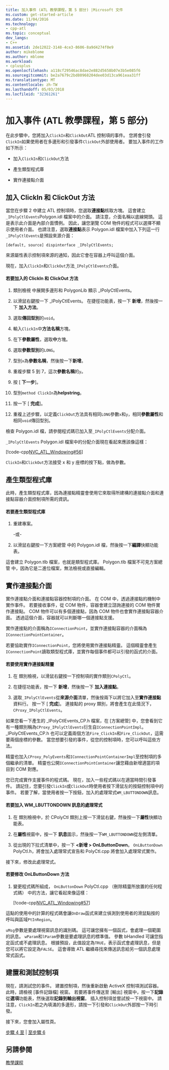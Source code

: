 ```yaml
---
title: 加入事件 (ATL 教學課程，第 5 部分) |Microsoft 文件
ms.custom: get-started-article
ms.date: 11/04/2016
ms.technology:
- cpp-atl
ms.topic: conceptual
dev_langs:
- C++
ms.assetid: 2de12022-3148-4ce3-8606-8a9d4274f0e9
author: mikeblome
ms.author: mblome
ms.workload:
- cplusplus
ms.openlocfilehash: a118cf29546ac8dae2e882d5658b07e3b5e085f6
ms.sourcegitcommit: be2a7679c2bd80968204dee03d13ca961eaa31ff
ms.translationtype: MT
ms.contentlocale: zh-TW
ms.lasthandoff: 05/03/2018
ms.locfileid: "32361261"
---
```

# <a name="adding-an-event-atl-tutorial-part-5"></a>加入事件 (ATL 教學課程，第 5 部分)
在此步驟中，您將加入`ClickIn`和`ClickOut`ATL 控制項的事件。 您將會引發`ClickIn`如果使用者在多邊形和引發事件`ClickOut`外部使用者。 要加入事件的工作如下所示：  
  
-   加入`ClickIn`和`ClickOut`方法  
  
-   產生類型程式庫  
  
-   實作連接點介面  
  
## <a name="adding-the-clickin-and-clickout-methods"></a>加入 ClickIn 和 ClickOut 方法  
 當您在步驟 2 中建立 ATL 控制項時，您選取**連接點**核取方塊。 這會建立`_IPolyCtlEvents`Polygon.idl 檔案中的介面。 請注意，介面名稱以底線開頭。 這是表示此介面是內部介面慣例。 因此，讓您瀏覽 COM 物件的程式可以選擇不顯示使用者介面。 也請注意，選取**連接點**表示 Polygon.idl 檔案中加入下列這一行`_IPolyCtlEvents`是預設來源介面：  
  
 `[default, source] dispinterface _IPolyCtlEvents;`  
  
 來源屬性表示控制項來源的通知，因此它會在容器上呼叫這個介面。  
  
 現在，加入`ClickIn`和`ClickOut`方法`_IPolyCtlEvents`介面。  
  
#### <a name="to-add-the-clickin-and-clickout-methods"></a>若要加入的 ClickIn 和 ClickOut 方法  
  
1.  類別檢視 中展開多邊形和 PolygonLib 顯示 _IPolyCtlEvents。  
  
2.  以滑鼠右鍵按一下 _IPolyCtlEvents。 在捷徑功能表，按一下 **新增**，然後按一下 **加入方法**。  
  
3.  選取**傳回型別**的`void`。  
  
4.  輸入`ClickIn`中**方法名稱**方塊。  
  
5.  在下**參數屬性**，選取**中**方塊。  
  
6.  選取**參數型別**的`LONG`。  
  
7.  型別`x`為**參數名稱**，然後按一下**新增**。  
  
8.  重複步驟 5 到 7，這次**參數名稱**的`y`。  
  
9. 按 [ **下一步**]。  
  
10. 型別`method ClickIn`為**helpstring**。  
  
11. 按一下 [ **完成**]。  
  
12. 重複上述步驟，以定義`ClickOut`方法具有相同`LONG`參數`x`和`y`，相同**參數屬性**和相同`void`傳回型別。  
  
 檢查 Polygon.idl 檔，請參閱程式碼已加入至`_IPolyCtlEvents`分配介面。  
  
 `_IPolyCtlEvents` Polygon.idl 檔案中的分配介面現在看起來應該像這樣：  
  
 [!code-cpp[NVC_ATL_Windowing#56](../atl/codesnippet/cpp/adding-an-event-atl-tutorial-part-5_1.idl)]  
  
 `ClickIn`和`ClickOut`方法接受 x 和 y 座標的按下點，做為參數。  
  
## <a name="generating-the-type-library"></a>產生類型程式庫  
 此時，產生類型程式庫，因為連接點精靈會使用它來取得所建構的連接點介面和連接點容器介面控制項所需的資訊。  
  
#### <a name="to-generate-the-type-library"></a>若要產生類型程式庫  
  
1.  重建專案。  
  
     -或-  
  
2.  以滑鼠右鍵按一下方案總管 中的 Polygon.idl 檔，然後按一下**編譯**快顯功能表。  
  
 這會建立 Polygon.tlb 檔案，也就是類型程式庫。 Polygon.tlb 檔案不可見方案總管 中，因為它是二進位檔案，無法檢視或直接編輯。  
  
## <a name="implementing-the-connection-point-interfaces"></a>實作連接點介面  
 實作連接點介面和連接點容器控制項的介面。 在 COM 中，透過連接點的機制中實作事件。 若要接收事件，從 COM 物件，容器會建立諮詢連接的 COM 物件實作連接點。 COM 物件可以有多個連接點，因為 COM 物件也會實作連接點容器介面。 透過這個介面，容器就可以判斷哪一個連接點支援。  
  
 實作連接點的介面稱為`IConnectionPoint`，並實作連接點容器的介面稱為`IConnectionPointContainer`。  
  
 若要協助實作`IConnectionPoint`，您將使用實作連接點精靈。 這個精靈會產生`IConnectionPoint`讀取類型程式庫，並實作每個事件都可以引發的函式的介面。  
  
#### <a name="to-use-the-implement-connection-point-wizard"></a>若要使用實作連接點精靈  
  
1.  在 類別檢視，以滑鼠右鍵按一下控制項的實作類別`CPolyCtl`。  
  
2.  在捷徑功能表，按一下 **新增**，然後按一下 **加入連接點**。  
  
3.  選取`_IPolyCtlEvents`從**來源介面**清單，然後按兩下以將它加入至**實作連接點**資料行。 按一下 [ **完成**]。 連接點的 proxy 類別，將會產生在此情況下， `CProxy_IPolyCtlEvents`。  
  
 如果您看一下產生的 _IPolyCtlEvents_CP.h 檔案，在 [方案總管] 中，您會看到它有一種類別稱為`CProxy_IPolyCtlEvents`衍生自`IConnectionPointImpl`。 _IPolyCtlEvents_CP.h 也可以定義兩個方法`Fire_ClickIn`和`Fire_ClickOut`，這需要兩個座標的參數。 當您想要引發的事件，從您的控制項時，您可以呼叫這些方法。  
  
 精靈也加入`CProxy_PolyEvents`和`IConnectionPointContainerImpl`至控制項的多個繼承的清單。 精靈也公開`IConnectionPointContainer`讓您藉由新增適當的項目到 COM 對應。  
  
 您已完成實作支援事件的程式碼。 現在，加入一些程式碼以在適當時間引發事件。 請記住，您要引發`ClickIn`或`ClickOut`時使用者按下滑鼠左的按鈕控制項中的事件。 若要了解，當使用者按一下按鈕，加入的處理常式`WM_LBUTTONDOWN`訊息。  
  
#### <a name="to-add-a-handler-for-the-wmlbuttondown-message"></a>若要加入 WM_LBUTTONDOWN 訊息的處理常式  
  
1.  在 類別檢視中，於 CPolyCtl 類別上按一下滑鼠右鍵，然後按一下**屬性**快顯功能表。  
  
2.  在**屬性**視窗中，按一下 **訊息**圖示，然後按一下`WM_LBUTTONDOWN`從左側清單。  
  
3.  從出現的下拉式清單中，按一下  **\<新增 > OnLButtonDown**。 `OnLButtonDown` PolyCtl.h，將會加入處理常式宣告和 PolyCtl.cpp 將會加入處理常式實作。  
  
 接下來，修改此處理常式。  
  
#### <a name="to-modify-the-onlbuttondown-method"></a>若要修改 OnLButtonDown 方法  
  
1.  變更程式碼所組成， `OnLButtonDown` PolyCtl.cpp （刪除精靈所放置的任何程式碼） 中的方法，讓它看起來像這樣：  
  
     [!code-cpp[NVC_ATL_Windowing#57](../atl/codesnippet/cpp/adding-an-event-atl-tutorial-part-5_2.cpp)]  
  
 這點的使用中的計算的程式碼會讓`OnDraw`函式來建立偵測到使用者的滑鼠點按的呼叫與區域`PtInRegion`。  
  
 `uMsg`參數是要處理視窗訊息的識別碼。 這可讓您擁有一個函式，會處理一個範圍的訊息。 `wParam`和`lParam`參數是要處理訊息的標準值。 參數 bHandled 可讓您指定函式或不處理訊息。 根據預設，此值設定為`TRUE`，表示函式會處理訊息，但是您可以將它設定為`FALSE`。 這會導致 ATL 繼續尋找來傳送訊息給另一個訊息處理常式函式。  
  
## <a name="building-and-testing-the-control"></a>建置和測試控制項  
 現在，請測試您的事件。 建置控制項，然後重新啟動 ActiveX 控制項測試容器。 此時，請檢視 [事件記錄檔] 視窗。 若要將事件傳送至 [輸出] 視窗中，按一下**記錄**從**選項**功能表，然後選取**記錄到輸出視窗**。 插入控制項並嘗試按一下視窗中。 請注意，`ClickIn`若之內填滿的多邊形，請按一下引發和`ClickOut`外部按一下時引發。  
  
 接下來，您會加入屬性頁。  
  
 [步驟 4 至](../atl/changing-the-drawing-code-atl-tutorial-part-4.md) &#124; [至步驟 6](../atl/adding-a-property-page-atl-tutorial-part-6.md)  
  
## <a name="see-also"></a>另請參閱  
 [教學課程](../atl/active-template-library-atl-tutorial.md)


